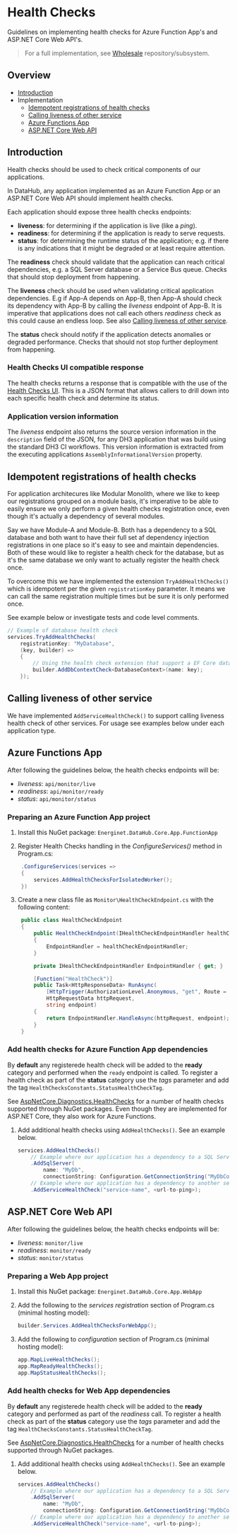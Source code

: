 # Health Checks

Guidelines on implementing health checks for Azure Function App's and ASP.NET Core Web API's.

> For a full implementation, see [Wholesale](https://github.com/Energinet-DataHub/opengeh-wholesale) repository/subsystem.

## Overview

- [Introduction](#introduction)
- Implementation
    - [Idempotent registrations of health checks](#idempotent-registrations-of-health-checks)
    - [Calling liveness of other service](#calling-liveness-of-other-service)
    - [Azure Functions App](#azure-functions-app)
    - [ASP.NET Core Web API](#aspnet-core-web-api)

## Introduction

Health checks should be used to check critical components of our applications.

In DataHub, any application implemented as an Azure Function App or an ASP.NET Core Web API should implement health checks.

Each application should expose three health checks endpoints:

- **liveness**: for determining if the application is live (like a _ping_).
- **readiness**: for determining if the application is ready to serve requests.
- **status**: for determining the runtime status of the application; e.g. if there is any indications that it might be degraded or at least require attention.

The **readiness** check should validate that the application can reach critical dependencies, e.g. a SQL Server database or a Service Bus queue. Checks that should stop deployment from happening.

The **liveness** check should be used when validating critical application dependencies. E.g if App-A depends on App-B, then App-A should check its dependency with App-B by calling the _liveness_ endpoint of App-B. It is imperative that applications does not call each others _readiness_ check as this could cause an endless loop. See also [Calling liveness of other service](#calling-liveness-of-other-service).

The **status** check should notify if the application detects anomalies or degraded performance. Checks that should not stop further deployment from happening.

### Health Checks UI compatible response

The health checks returns a response that is compatible with the use of the [Health Checks UI](https://github.com/Xabaril/AspNetCore.Diagnostics.HealthChecks#HealthCheckUI). This is a JSON format that allows callers to drill down into each specific health check and determine its status.

### Application version information

The _liveness_ endpoint also returns the source version information in the `description` field of the JSON, for any DH3 application that was build using the standard DH3 CI workflows. This version information is extracted from the executing applications `AssemblyInformationalVersion` property.

## Idempotent registrations of health checks

For application architecures like Modular Monolith, where we like to keep our registrations grouped on a module basis, it's imperative to be able to easily ensure we only perform a given health checks registration once, even though it's actually a dependency of several modules.

Say we have Module-A and Module-B. Both has a dependency to a SQL database and both want to have their full set af dependency injection registrations in one place so it's easy to see and maintain dependencies. Both of these would like to register a health check for the database, but as it's the same database we only want to actually register the health check once.

To overcome this we have implemented the extension `TryAddHealthChecks()` which is idempotent per the given `registrationKey` parameter. It means we can call the same registration multiple times but be sure it is only performed once.

See example below or investigate tests and code level comments.

```cs
// Example of database health check
services.TryAddHealthChecks(
    registrationKey: "MyDatabase",
    (key, builder) =>
    {
        // Using the health check extension that support a EF Core database context
        builder.AddDbContextCheck<DatabaseContext>(name: key);
    });
```

## Calling liveness of other service

We have implemented `AddServiceHealthCheck()` to support calling liveness health check of other services. For usage see examples below under each application type.

## Azure Functions App

After following the guidelines below, the health checks endpoints will be:

- _liveness_: `api/monitor/live`
- _readiness_: `api/monitor/ready`
- _status_: `api/monitor/status`

### Preparing an Azure Function App project

1) Install this NuGet package:
   `Energinet.DataHub.Core.App.FunctionApp`

1) Register Health Checks handling in the _ConfigureServices()_ method in Program.cs:

   ```cs
    .ConfigureServices(services =>
    {
        services.AddHealthChecksForIsolatedWorker();
    })
   ```

1) Create a new class file as `Monitor\HealthCheckEndpoint.cs` with the following content:

   ```cs
    public class HealthCheckEndpoint
    {
        public HealthCheckEndpoint(IHealthCheckEndpointHandler healthCheckEndpointHandler)
        {
            EndpointHandler = healthCheckEndpointHandler;
        }

        private IHealthCheckEndpointHandler EndpointHandler { get; }

        [Function("HealthCheck")]
        public Task<HttpResponseData> RunAsync(
            [HttpTrigger(AuthorizationLevel.Anonymous, "get", Route = "monitor/{endpoint}")]
            HttpRequestData httpRequest,
            string endpoint)
        {
            return EndpointHandler.HandleAsync(httpRequest, endpoint);
        }
    }
   ```

### Add health checks for Azure Function App dependencies

By **default** any registerede health check will be added to the **ready** category and performed when the `ready` endpoint is called. To register a health check as part of the **status** category use the _tags_ parameter and add the tag `HealthChecksConstants.StatusHealthCheckTag`.

See [AspNetCore.Diagnostics.HealthChecks](https://github.com/Xabaril/AspNetCore.Diagnostics.HealthChecks#health-checks) for a number of health checks supported through NuGet packages. Even though they are implemented for ASP.NET Core, they also work for Azure Functions.

1) Add additional health checks using `AddHealthChecks()`. See an example below.

   ```cs
   services.AddHealthChecks()
       // Example where our application has a dependency to a SQL Server database
       .AddSqlServer(
           name: "MyDb",
           connectionString: Configuration.GetConnectionString("MyDbConnectionString"))
       // Example where our application has a dependency to another service
       .AddServiceHealthCheck("service-name", <url-to-ping>);
   ```

## ASP.NET Core Web API

After following the guidelines below, the health checks endpoints will be:

- _liveness_: `monitor/live`
- _readiness_: `monitor/ready`
- _status_: `monitor/status`

### Preparing a Web App project

1) Install this NuGet package:
   `Energinet.DataHub.Core.App.WebApp`

1) Add the following to the _services registration_ section of Program.cs (minimal hosting model):

   ```cs
   builder.Services.AddHealthChecksForWebApp();
   ```

1) Add the following to _configuration_ section of Program.cs (minimal hosting model):

   ```cs
   app.MapLiveHealthChecks();
   app.MapReadyHealthChecks();
   app.MapStatusHealthChecks();
   ```

### Add health checks for Web App dependencies

By **default** any registerede health check will be added to the **ready** category and performed as part of the _readiness_ call. To register a health check as part of the **status** category use the _tags_ parameter and add the tag `HealthChecksConstants.StatusHealthCheckTag`.

See [AspNetCore.Diagnostics.HealthChecks](https://github.com/Xabaril/AspNetCore.Diagnostics.HealthChecks#health-checks) for a number of health checks supported through NuGet packages.

1) Add additional health checks using `AddHealthChecks()`. See an example below.

   ```cs
   services.AddHealthChecks()
       // Example where our application has a dependency to a SQL Server database
       .AddSqlServer(
           name: "MyDb",
           connectionString: Configuration.GetConnectionString("MyDbConnectionString"))
       // Example where our application has a dependency to another service
       .AddServiceHealthCheck("service-name", <url-to-ping>);
   ```
